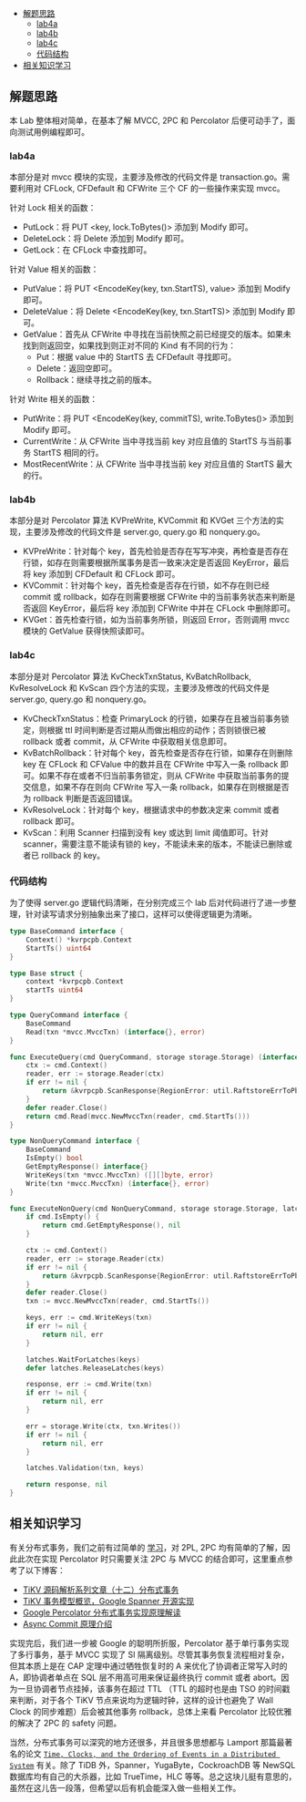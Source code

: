 <!-- TOC -->

- [解题思路](#解题思路)
    - [lab4a](#lab4a)
    - [lab4b](#lab4b)
    - [lab4c](#lab4c)
    - [代码结构](#代码结构)
- [相关知识学习](#相关知识学习)

<!-- /TOC -->
## 解题思路

本 Lab 整体相对简单，在基本了解 MVCC, 2PC 和 Percolator 后便可动手了，面向测试用例编程即可。

### lab4a

本部分是对 mvcc 模块的实现，主要涉及修改的代码文件是 transaction.go。需要利用对 CFLock, CFDefault 和 CFWrite 三个 CF 的一些操作来实现 mvcc。

针对 Lock 相关的函数：
* PutLock：将 PUT <key, lock.ToBytes()> 添加到 Modify 即可。
* DeleteLock：将 Delete <key> 添加到 Modify 即可。
* GetLock：在 CFLock 中查找即可。

针对 Value 相关的函数：
* PutValue：将 PUT <EncodeKey(key, txn.StartTS), value> 添加到 Modify 即可。
* DeleteValue：将 Delete <EncodeKey(key, txn.StartTS)> 添加到 Modify 即可。
* GetValue：首先从 CFWrite 中寻找在当前快照之前已经提交的版本。如果未找到则返回空，如果找到则正对不同的 Kind 有不同的行为：
    * Put：根据 value 中的 StartTS 去 CFDefault 寻找即可。
    * Delete：返回空即可。
    * Rollback：继续寻找之前的版本。

针对 Write 相关的函数：
* PutWrite：将 PUT <EncodeKey(key, commitTS), write.ToBytes()> 添加到 Modify 即可。
* CurrentWrite：从 CFWrite 当中寻找当前 key 对应且值的 StartTS 与当前事务 StartTS 相同的行。
* MostRecentWrite：从 CFWrite 当中寻找当前 key 对应且值的 StartTS 最大的行。

### lab4b

本部分是对 Percolator 算法 KVPreWrite, KVCommit 和 KVGet 三个方法的实现，主要涉及修改的代码文件是 server.go, query.go 和 nonquery.go。

* KVPreWrite：针对每个 key，首先检验是否存在写写冲突，再检查是否存在行锁，如存在则需要根据所属事务是否一致来决定是否返回 KeyError，最后将 key 添加到 CFDefault 和 CFLock 即可。
* KVCommit：针对每个 key，首先检查是否存在行锁，如不存在则已经 commit 或 rollback，如存在则需要根据 CFWrite 中的当前事务状态来判断是否返回 KeyError，最后将 key 添加到 CFWrite 中并在 CFLock 中删除即可。
* KVGet：首先检查行锁，如为当前事务所锁，则返回 Error，否则调用 mvcc 模块的 GetValue 获得快照读即可。

### lab4c

本部分是对 Percolator 算法 KvCheckTxnStatus, KvBatchRollback, KvResolveLock 和 KvScan 四个方法的实现，主要涉及修改的代码文件是 server.go, query.go 和 nonquery.go。

* KvCheckTxnStatus：检查 PrimaryLock 的行锁，如果存在且被当前事务锁定，则根据 ttl 时间判断是否过期从而做出相应的动作；否则锁很已被 rollback 或者 commit，从 CFWrite 中获取相关信息即可。
* KvBatchRollback：针对每个 key，首先检查是否存在行锁，如果存在则删除 key 在 CFLock 和 CFValue 中的数并且在 CFWrite 中写入一条 rollback 即可。如果不存在或者不归当前事务锁定，则从 CFWrite 中获取当前事务的提交信息，如果不存在则向 CFWrite 写入一条 rollback，如果存在则根据是否为 rollback 判断是否返回错误。
* KvResolveLock：针对每个 key，根据请求中的参数决定来 commit 或者 rollback 即可。
* KvScan：利用 Scanner 扫描到没有 key 或达到 limit 阈值即可。针对 scanner，需要注意不能读有锁的 key，不能读未来的版本，不能读已删除或者已 rollback 的 key。

### 代码结构

为了使得 server.go 逻辑代码清晰，在分别完成三个 lab 后对代码进行了进一步整理，针对读写请求分别抽象出来了接口，这样可以使得逻辑更为清晰。

```Go
type BaseCommand interface {
	Context() *kvrpcpb.Context
	StartTs() uint64
}

type Base struct {
	context *kvrpcpb.Context
	startTs uint64
}

type QueryCommand interface {
	BaseCommand
	Read(txn *mvcc.MvccTxn) (interface{}, error)
}

func ExecuteQuery(cmd QueryCommand, storage storage.Storage) (interface{}, error) {
	ctx := cmd.Context()
	reader, err := storage.Reader(ctx)
	if err != nil {
		return &kvrpcpb.ScanResponse{RegionError: util.RaftstoreErrToPbError(err)}, nil
	}
	defer reader.Close()
	return cmd.Read(mvcc.NewMvccTxn(reader, cmd.StartTs()))
}

type NonQueryCommand interface {
	BaseCommand
	IsEmpty() bool
	GetEmptyResponse() interface{}
	WriteKeys(txn *mvcc.MvccTxn) ([][]byte, error)
	Write(txn *mvcc.MvccTxn) (interface{}, error)
}

func ExecuteNonQuery(cmd NonQueryCommand, storage storage.Storage, latches *latches.Latches) (interface{}, error) {
	if cmd.IsEmpty() {
		return cmd.GetEmptyResponse(), nil
	}

	ctx := cmd.Context()
	reader, err := storage.Reader(ctx)
	if err != nil {
		return &kvrpcpb.ScanResponse{RegionError: util.RaftstoreErrToPbError(err)}, nil
	}
	defer reader.Close()
	txn := mvcc.NewMvccTxn(reader, cmd.StartTs())

	keys, err := cmd.WriteKeys(txn)
	if err != nil {
		return nil, err
	}

	latches.WaitForLatches(keys)
	defer latches.ReleaseLatches(keys)

	response, err := cmd.Write(txn)
	if err != nil {
		return nil, err
	}

	err = storage.Write(ctx, txn.Writes())
	if err != nil {
		return nil, err
	}

	latches.Validation(txn, keys)

	return response, nil
}
```

## 相关知识学习

有关分布式事务，我们之前有过简单的 [学习](https://tanxinyu.work/distributed-transactions/)，对 2PL, 2PC 均有简单的了解，因此此次在实现 Percolator 时只需要关注 2PC 与 MVCC 的结合即可，这里重点参考了以下博客：
* [TiKV 源码解析系列文章（十二）分布式事务](https://zhuanlan.zhihu.com/p/77846678)
* [TiKV 事务模型概览，Google Spanner 开源实现](https://pingcap.com/zh/blog/tidb-transaction-model)
* [Google Percolator 分布式事务实现原理解读](http://mysql.taobao.org/monthly/2018/11/02/)
* [Async Commit 原理介绍](https://pingcap.com/zh/blog/async-commit-principle)

实现完后，我们进一步被 Google 的聪明所折服，Percolator 基于单行事务实现了多行事务，基于 MVCC 实现了 SI 隔离级别。尽管其事务恢复流程相对复杂，但其本质上是在 CAP 定理中通过牺牲恢复时的 A 来优化了协调者正常写入时的 A，即协调者单点在 SQL 层不用高可用来保证最终执行 commit 或者 abort。因为一旦协调者节点挂掉，该事务在超过 TTL （TTL 的超时也是由 TSO 的时间戳来判断，对于各个 TiKV 节点来说均为逻辑时钟，这样的设计也避免了 Wall Clock 的同步难题）后会被其他事务 rollback，总体上来看 Percolator 比较优雅的解决了 2PC 的 safety 问题。

当然，分布式事务可以深究的地方还很多，并且很多思想都与 Lamport 那篇最著名的论文 [`Time, Clocks, and the Ordering of Events in a Distributed System`](https://tanxinyu.work/time-clock-order-in-distributed-system-thesis/) 有关。除了 TiDB 外，Spanner，YugaByte，CockroachDB 等 NewSQL 数据库均有自己的大杀器，比如 TrueTime，HLC 等等。总之这块儿挺有意思的，虽然在这儿告一段落，但希望以后有机会能深入做一些相关工作。